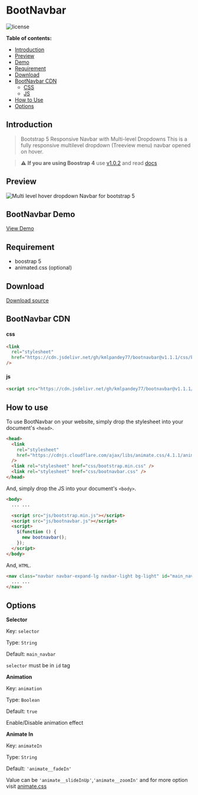 # BootNavbar

![license](https://img.shields.io/github/license/kmlpandey77/bootnavbar?style=plastic)

**Table of contents:**

- [Introduction](#introduction)
- [Preview](#preview)
- [Demo](#bootnavbar-demo)
- [Requirement](#requirement)
- [Download](#Download)
- [BootNavbar CDN](#bootnavbar-cdn)
  - [CSS](#css)
  - [JS](#js)
- [How to Use](#how-to-use)
- [Options](#options)

## Introduction

> Bootstrap 5 Responsive Navbar with Multi-level Dropdowns
> This is a fully responsive multilevel dropdown (Treeview menu) navbar opened on hover.

> :warning: **If you are using Boostrap 4** use [v1.0.2](https://github.com/kmlpandey77/bootnavbar/releases/tag/v1.0.2) and read [docs](./README-BOOTSTRAP-4.md)

## Preview

![Multi level hover dropdown Navbar for bootstrap 5](https://raw.githubusercontent.com/kmlpandey77/bootnavbar/master/Preview.png "Navbar Preview")

## BootNavbar Demo

[View Demo](https://kmlpandey77.github.io/bootnavbar)

## Requirement

- boostrap 5
- animated.css (optional)

## Download

[Download source](https://github.com/kmlpandey77/bootnavbar/archive/refs/tags/v1.1.1.zip)

## BootNavbar CDN

#### css

```html
<link
  rel="stylesheet"
  href="https://cdn.jsdelivr.net/gh/kmlpandey77/bootnavbar@v1.1.1/css/bootnavbar.css"
/>
```

#### js

```html
<script src="https://cdn.jsdelivr.net/gh/kmlpandey77/bootnavbar@v1.1.1/js/bootnavbar.js"></script>
```

## How to use

To use BootNavbar on your website, simply drop the stylesheet into your document's `<head>`.

```html
<head>
  <link
    rel="stylesheet"
    href="https://cdnjs.cloudflare.com/ajax/libs/animate.css/4.1.1/animate.min.css"
  />
  <link rel="stylesheet" href="css/bootstrap.min.css" />
  <link rel="stylesheet" href="css/bootnavbar.css" />
</head>
```

And, simply drop the JS into your document's `<body>`.

```html
<body>
  ... ...

  <script src="js/bootstrap.min.js"></script>
  <script src="js/bootnavbar.js"></script>
  <script>
    $(function () {
      new bootnavbar();
    });
  </script>
</body>
```

And, `HTML`.

```html
<nav class="navbar navbar-expand-lg navbar-light bg-light" id="main_navbar">
  ... ...
</nav>
```

## Options

**Selector**

Key: `selector`

Type: `String`

Default: `main_navbar`

`selector` must be in `id` tag

**Animation**

Key: `animation`

Type: `Boolean`

Default: `true`

Enable/Disable animation effect

**Animate In**

Key: `animateIn`

Type: `String`

Default: `'animate__fadeIn'`

Value can be `'animate__slideInUp'`,`'animate__zoomIn'` and for more option visit [animate.css](https://daneden.github.io/animate.css)

